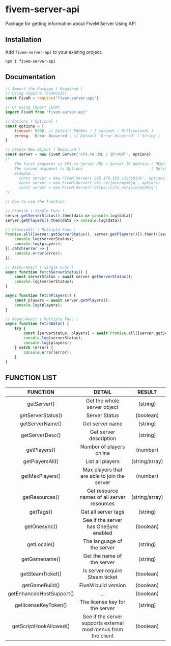 # **fivem-server-api**

Package for getting information about FiveM Server Using API

## Installation

Add `fivem-server-api` to your existing project.

```
npm i fivem-server-api
```

## Documentation

```js
// Import the Package ( Required )
// Using require (CommonJS)
const FiveM = require("fivem-server-api")

// Or using import (ESM)
import FiveM from "fivem-server-api"

// Options ( Optional )
const options = {
    timeout: 5000, // Default 5000ms / 5 seconds ( Milliseconds )
    errmsg: 'Error Occurred', // Default 'Error Occurred' ( String )
}

// Create New Object ( Required )
const server = new FiveM.Server('CFX.re URL / IP:PORT', options)
/*  
    The first argument is CFX.re Server URL / Server IP Address ( REQUIRED )
    The second argument is Options                              ( Optional )
    Example : 
      const server = new FiveM.Server('205.178.183.132:50120', options)  ||  Using IP:PORT
      const server = new FiveM.Server('cfx.re/join/my59jq', options)     ||  Using CFX.re Url
      const server = new FiveM.Server('https://cfx.re/join/my59jq')      ||  Using CFX.re Url
*/

// How to use the function

// Promise ( Single Func )
server.getServerStatus().then(data => console.log(data))
server.getPlayers().then(data => console.log(data))

// PromiseAll ( Multiple Func )
Promise.all([server.getServerStatus(), server.getPlayers()]).then(([serverStatus, players]) => {
    console.log(serverStatus);
    console.log(players);
}).catch(error => {
    console.error(error);
});

// Async/Await ( Single Func )
async function fetchServerStatus() {
    const serverStatus = await server.getServerStatus();
    console.log(serverStatus);
}

async function fetchPlayers() {
    const players = await server.getPlayers();
    console.log(players);
}

// Async/Await ( Multiple Func )
async function fetchData() {
    try {
        const [serverStatus, players] = await Promise.all([server.getServerStatus(), server.getPlayers()]);
        console.log(serverStatus);
        console.log(players);
    } catch (error) {
        console.error(error);
    }
}
```

## **FUNCTION LIST**

| FUNCTION                 | DETAIL                                                        | RESULT         |
| :----------------------: | :-----------------------------------------------------------: | :------------: |
| getServer()              | Get the whole server object                                   | (string)       |
| getServerStatus()        | Server Status                                                 | (boolean)      |
| getServerName()          | Get server name                                               | (string)       |
| getServerDesc()          | Get server description                                        | (string)       |
| getPlayers()             | Number of players online                                      | (number)       |
| getPlayersAll()          | List all players                                              | (string/array) |
| getMaxPlayers()          | Max players that are able to join the server                  | (number)       |
| getResources()           | Get resource names of all server resources                    | (string/array) |
| getTags()                | Get all server tags                                           | (string)       |
| getOnesync()             | See if the server has OneSync enabled                         | (boolean)      |
| getLocale()              | The language of the server                                    | (string)       |
| getGamename()            | Get the name of the server                                    | (string)       |
| getSteamTicket()         | Is server require Steam ticket                                | (boolean)      |
| getGameBuild()           | FiveM build version                                           | (boolean)      |
| getEnhancedHostSupport() | ...                                                           | (boolean)      |
| getlicenseKeyToken()     | The license key for the server                                | (string)       |
| getScriptHookAllowed()   | See if the server supports external mod menus from the client | (boolean)      |

